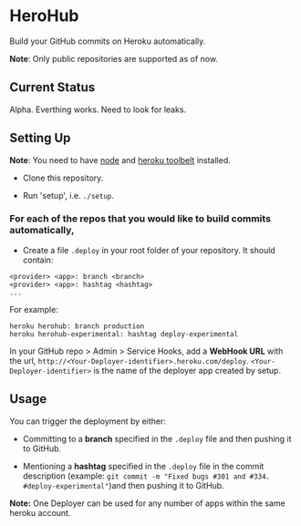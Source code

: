# HeroHub
Build your GitHub commits on Heroku automatically.

**Note**: Only public repositories are supported as of now.

## Current Status
Alpha. Everthing works. Need to look for leaks.

## Setting Up
**Note**: You need to have [node](http://www.nodejs.org) and [heroku toolbelt](https://toolbelt.heroku.com/) installed.

* Clone this repository.

* Run 'setup', i.e. `./setup`.

### For each of the repos that you would like to build commits automatically,
* Create a file `.deploy` in your root folder of your repository.
It should contain:

```
<provider> <app>: branch <branch>
<provider> <app>: hashtag <hashtag>
...
```

For example:

```
heroku herohub: branch production
heroku herohub-experimental: hashtag deploy-experimental
```

In your GitHub repo > Admin > Service Hooks, add a **WebHook URL** with the url, `http://<Your-Deployer-identifier>.heroku.com/deploy`. `<Your-Deployer-identifier>` is the name of the deployer app created by setup.

## Usage
You can trigger the deployment by either:

* Committing to a **branch** specified in the `.deploy` file and then pushing it to GitHub. 

* Mentioning a **hashtag** specified in the `.deploy` file in the commit description (example: `git commit -m "Fixed bugs #301 and #334. #deploy-experimental"`)and then pushing it to GitHub.


**Note:** One Deployer can be used for any number of apps within the same heroku account.